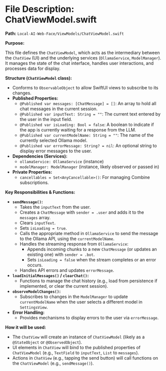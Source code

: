 # File Description: ChatViewModel.swift

**Path:** `Local-AI-Web-Face/ViewModels/ChatViewModel.swift`

**Purpose:**

This file defines the `ChatViewModel`, which acts as the intermediary between the `ChatView` (UI) and the underlying services (`OllamaService`, `ModelManager`). It manages the state of the chat interface, handles user interactions, and processes data for display.

**Structure (`ChatViewModel` class):**

*   Conforms to `ObservableObject` to allow SwiftUI views to subscribe to its changes.
*   **Published Properties:**
    *   `@Published var messages: [ChatMessage] = []`: An array to hold all chat messages in the current session.
    *   `@Published var inputText: String = ""`: The current text entered by the user in the input field.
    *   `@Published var isLoading: Bool = false`: A boolean to indicate if the app is currently waiting for a response from the LLM.
    *   `@Published var currentModelName: String = ""`: The name of the currently selected Ollama model.
    *   `@Published var errorMessage: String? = nil`: An optional string to display error messages to the user.
*   **Dependencies (Services):**
    *   `ollamaService: OllamaService` (instance)
    *   `modelManager: ModelManager` (instance, likely observed or passed in)
*   **Private Properties:**
    *   `cancellables = Set<AnyCancellable>()`: For managing Combine subscriptions.

**Key Responsibilities & Functions:**

*   **`sendMessage()`:**
    *   Takes the `inputText` from the user.
    *   Creates a `ChatMessage` with `sender = .user` and adds it to the `messages` array.
    *   Clears `inputText`.
    *   Sets `isLoading = true`.
    *   Calls the appropriate method in `OllamaService` to send the message to the Ollama API, using the `currentModelName`.
    *   Handles the streaming response from `OllamaService`:
        *   Appends incoming chunks to a new `ChatMessage` (or updates an existing one) with `sender = .bot`.
        *   Sets `isLoading = false` when the stream completes or an error occurs.
    *   Handles API errors and updates `errorMessage`.
*   **`loadInitialMessages()` / `clearChat()`:**
    *   Functions to manage the chat history (e.g., load from persistence if implemented, or clear the current session).
*   **`observeModelChanges()`:**
    *   Subscribes to changes in the `ModelManager` to update `currentModelName` when the user selects a different model in `SettingsView`.
*   **Error Handling:**
    *   Provides mechanisms to display errors to the user via `errorMessage`.

**How it will be used:**

*   The `ChatView` will create an instance of `ChatViewModel` (likely as a `@StateObject` or `@ObservedObject`).
*   UI elements in `ChatView` will bind to the published properties of `ChatViewModel` (e.g., `TextField` to `inputText`, `List` to `messages`).
*   Actions in `ChatView` (e.g., tapping the send button) will call functions on the `ChatViewModel` (e.g., `sendMessage()`).
